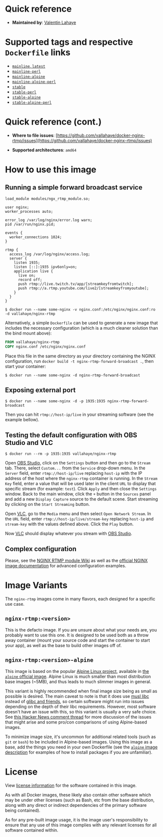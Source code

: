 # Quick reference

- **Maintained by**: [Valentin Lahaye](https://github.com/vallahaye/docker-nginx-rtmp)

# Supported tags and respective `Dockerfile` links

- [`mainline`, `latest`](https://github.com/vallahaye/docker-nginx-rtmp/blob/master/mainline/debian/Dockerfile)
- [`mainline-perl`](https://github.com/vallahaye/docker-nginx-rtmp/blob/master/mainline/debian-perl/Dockerfile)
- [`mainline-alpine`](https://github.com/vallahaye/docker-nginx-rtmp/blob/master/mainline/alpine/Dockerfile)
- [`mainline-alpine-perl`](https://github.com/vallahaye/docker-nginx-rtmp/blob/master/mainline/alpine-perl/Dockerfile)
- [`stable`](https://github.com/vallahaye/docker-nginx-rtmp/blob/master/stable/debian/Dockerfile)
- [`stable-perl`](https://github.com/vallahaye/docker-nginx-rtmp/blob/master/stable/debian-perl/Dockerfile)
- [`stable-alpine`](https://github.com/vallahaye/docker-nginx-rtmp/blob/master/stable/alpine/Dockerfile)
- [`stable-alpine-perl`](https://github.com/vallahaye/docker-nginx-rtmp/blob/master/stable/alpine-perl/Dockerfile)

# Quick reference (cont.)

- **Where to file issues**: [https://github.com/vallahaye/docker-nginx-rtmp/issues](https://github.com/vallahaye/docker-nginx-rtmp/issues)

- **Supported architectures**: `amd64`

# How to use this image

## Running a simple forward broadcast service

```nginx
load_module modules/ngx_rtmp_module.so;

user nginx;
worker_processes auto;

error_log /var/log/nginx/error.log warn;
pid /var/run/nginx.pid;

events {
  worker_connections 1024;
}

rtmp {
  access_log /var/log/nginx/access.log;
  server {
    listen 1935;
    listen [::]:1935 ipv6only=on;
    application live {
      live on;
      record off;
      push rtmp://live.twitch.tv/app/[streamkeyfromtwitch];
      push rtmp://a.rtmp.youtube.com/live2/[streamkeyfromyoutube];
    }
  }
}
```

```console
$ docker run --name some-nginx -v nginx.conf:/etc/nginx/nginx.conf:ro -d vallahaye/nginx-rtmp
```

Alternatively, a simple `Dockerfile` can be used to generate a new image that includes the necessary configuration (which is a much cleaner solution than the bind mount above):

```dockerfile
FROM vallahaye/nginx-rtmp
COPY nginx.conf /etc/nginx/nginx.conf
```

Place this file in the same directory as your directory containing the NGINX configuration, run `docker build -t nginx-rtmp-forward-broadcast .`, then start your container:

```console
$ docker run --name some-nginx -d nginx-rtmp-forward-broadcast
```

## Exposing external port

```console
$ docker run --name some-nginx -d -p 1935:1935 nginx-rtmp-forward-broadcast
```

Then you can hit `rtmp://host-ip/live` in your streaming software (see the example bellow).

## Testing the default configuration with OBS Studio and VLC

```console
$ docker run --rm -p 1935:1935 vallahaye/nginx-rtmp
```

Open [OBS Studio](https://obsproject.com), click on the `Settings` button and then go to the `Stream` tab. There, select `Custom...` from the `Service` drop-down menu. In the `Server` field, enter `rtmp://host-ip/live` replacing `host-ip` with the IP address of the host where the `nginx-rtmp` container is running. In the `Stream Key` field, enter a value that will be used later in the client `URL` to display that specific stream (for example: `test`). Click `Apply` and then close the `Settings` window. Back to the main window, click the `+` button in the `Sources` panel and add a new `Display Capture` source to the default scene. Start streaming by clicking on the `Start Streaming` button.

Open [VLC](https://www.videolan.org/vlc), go to the `Media` menu and then select `Open Network Stream`. In the `URL` field, enter `rtmp://host-ip/live/stream-key` replacing `host-ip` and `stream-key` with the values defined above. Click the `Play` button.

Now [VLC](https://www.videolan.org/vlc) should display whatever you stream with [OBS Studio](https://obsproject.com).

## Complex configuration

Please, see the [NGINX RTMP module Wiki](https://github.com/arut/nginx-rtmp-module/wiki) as well as the [official NGINX image documentation](https://hub.docker.com/_/nginx) for advanced configuration examples.

# Image Variants

The `nginx-rtmp` images come in many flavors, each designed for a specific use case.

## `nginx-rtmp:<version>`

This is the defacto image. If you are unsure about what your needs are, you probably want to use this one. It is designed to be used both as a throw away container (mount your source code and start the container to start your app), as well as the base to build other images off of.

## `nginx-rtmp:<version>-alpine`

This image is based on the popular [Alpine Linux project](https://alpinelinux.org), available in [the `alpine` official image](https://hub.docker.com/_/alpine). Alpine Linux is much smaller than most distribution base images (~5MB), and thus leads to much slimmer images in general.

This variant is highly recommended when final image size being as small as possible is desired. The main caveat to note is that it does use [musl libc](https://musl.libc.org) instead of [glibc and friends](https://www.etalabs.net/compare_libcs.html), so certain software might run into issues depending on the depth of their libc requirements. However, most software doesn't have an issue with this, so this variant is usually a very safe choice. See [this Hacker News comment thread](https://news.ycombinator.com/item?id=10782897) for more discussion of the issues that might arise and some pro/con comparisons of using Alpine-based images.

To minimize image size, it's uncommon for additional related tools (such as `git` or `bash`) to be included in Alpine-based images. Using this image as a base, add the things you need in your own Dockerfile (see the [`alpine` image description](https://hub.docker.com/_/alpine/) for examples of how to install packages if you are unfamiliar).

# License

View [license information](https://github.com/arut/nginx-rtmp-module/blob/master/LICENSE) for the software contained in this image.

As with all Docker images, these likely also contain other software which may be under other licenses (such as Bash, etc from the base distribution, along with any direct or indirect dependencies of the primary software being contained).

As for any pre-built image usage, it is the image user's responsibility to ensure that any use of this image complies with any relevant licenses for all software contained within.
